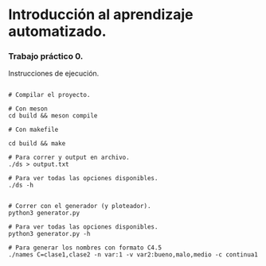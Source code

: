 # Introducción al aprendizaje automatizado.


### Trabajo práctico 0.

Instrucciones de ejecución.

```

# Compilar el proyecto.

# Con meson
cd build && meson compile

# Con makefile

cd build && make

# Para correr y output en archivo.
./ds > output.txt

# Para ver todas las opciones disponibles.
./ds -h


# Correr con el generador (y ploteador).
python3 generator.py

# Para ver todas las opciones disponibles.
python3 generator.py -h

# Para generar los nombres con formato C4.5
./names C=clase1,clase2 -n var:1 -v var2:bueno,malo,medio -c continua1

```
